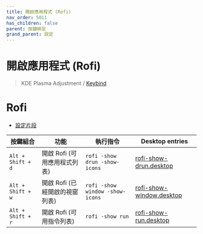 ```yaml
---
title: 開啟應用程式 (Rofi)
nav_order: 5011
has_children: false
parent: 按鍵綁定
grand_parent: 設定
---
```



# 開啟應用程式 (Rofi)

> KDE Plasma Adjustment / [Keybind](https://github.com/samwhelp/endeavouros-kde-plasma-adjustment/tree/main/prototype/main/demo-config/keybind/demo-keybind-mode-dolphin)


# Rofi

* [設定片段](https://github.com/samwhelp/endeavouros-kde-plasma-adjustment/blob/main/prototype/main/kde-config/locale/en_us/Breeze-Dark/asset/overlay/etc/skel/.config/kglobalshortcutsrc#L288-L298)


| 按鍵組合          | 功能                           | 執行指令                        | Desktop entries |
| ----------------- | ------------------------------ | ------------------------------- | --- |
| `Alt + Shift + d` | 開啟 Rofi (可用應用程式列表)   | `rofi -show drun -show-icons`   | [rofi-show-drun.desktop](https://github.com/samwhelp/note-about-endeavouros-kde-plasma/blob/gh-pages/_demo/prototype/de/kde-plasma/part/keybind/kde-plasma-keybind-main/config/rofi/applications/rofi-show-drun.desktop#L3) |
| `Alt + Shift + w` | 開啟 Rofi (已經開啟的視窗列表) | `rofi -show window -show-icons` | [rofi-show-window.desktop](https://github.com/samwhelp/note-about-endeavouros-kde-plasma/blob/gh-pages/_demo/prototype/de/kde-plasma/part/keybind/kde-plasma-keybind-main/config/rofi/applications/rofi-show-window.desktop#L3) |
| `Alt + Shift + r` | 開啟 Rofi (可用指令列表)       | `rofi -show run`                | [rofi-show-run.desktop](https://github.com/samwhelp/note-about-endeavouros-kde-plasma/blob/gh-pages/_demo/prototype/de/kde-plasma/part/keybind/kde-plasma-keybind-main/config/rofi/applications/rofi-show-run.desktop#L3) |

